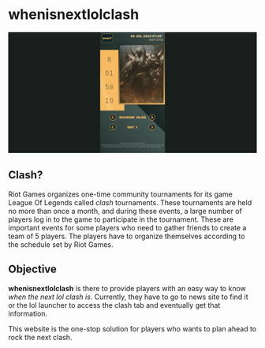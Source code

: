 # whenisnextlolclash

![alt text](winlc_screenshot.png)

## Clash?
Riot Games organizes one-time community tournaments for its game League Of Legends called *clash* tournaments. These tournaments are held no more than once a month, and during these events, a large number of players log in to the game to participate in the tournament. These are important events for some players who need to gather friends to create a team of 5 players. The players have to organize themselves according to the schedule set by Riot Games.


## Objective
**whenisnextlolclash** is there to provide players with an easy way to know *when the next lol clash is*.
Currently, they have to go to news site to find it or the lol launcher to access the clash tab and eventually get that information.

This website is the one-stop solution for players who wants to plan ahead to rock the next clash.

